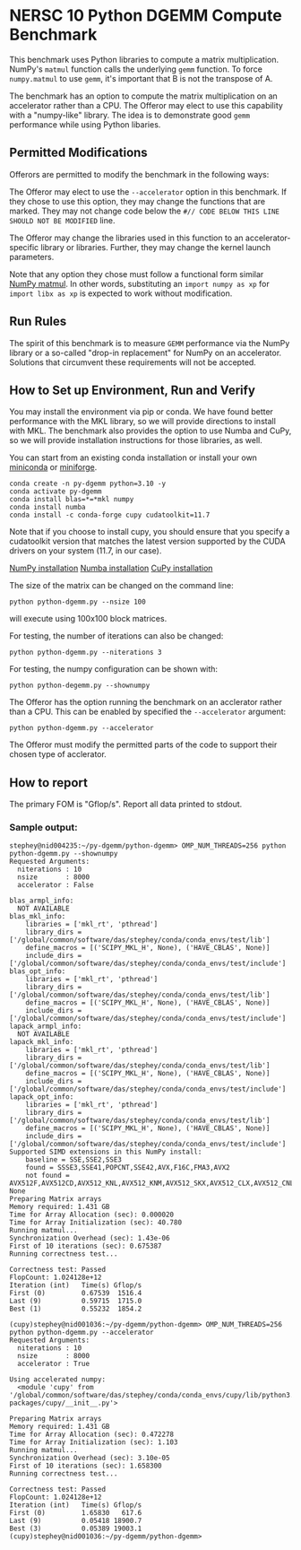 # NERSC 10 Python DGEMM Compute Benchmark

This benchmark uses Python libraries to compute a
matrix multiplication. NumPy's `matmul` function
calls the underlying `gemm` function. 
To force `numpy.matmul` to use `gemm`, it's important
that B is not the transpose of A.

The benchmark has an option to compute the matrix
multiplication on an accelerator rather than a
CPU. The Offeror may elect to use this capability
with a "numpy-like" library. The idea is to demonstrate
good `gemm` performance while using Python libaries.

## Permitted Modifications

Offerors are permitted to modify the benchmark in the following ways:

The Offeror may elect to use the `--accelerator` option
in this benchmark. If they chose to use this option, they
may change the functions that are marked. They may not change
code below the `#// CODE BELOW THIS LINE SHOULD NOT BE MODIFIED`
line.

The Offeror may change the libraries used in this function
to an accelerator-specific library or libraries. Further,
they may change the kernel launch parameters. 

Note that any
option they chose must follow a functional form similar 
[NumPy matmul](https://numpy.org/doc/stable/reference/generated/numpy.matmul.html).
In other words, substituting an
`import numpy as xp` for `import libx as xp` is expected
to work without modification.

## Run Rules

The spirit of this benchmark is to measure `GEMM` performance
via the NumPy library or a so-called "drop-in replacement"
for NumPy on an accelerator. Solutions that circumvent these
requirements will not be accepted.

## How to Set up Environment, Run and Verify

You may install the environment via pip or conda. We have
found better performance with the MKL library, so we will
provide directions to install with MKL. The benchmark also
provides the option to use Numba and CuPy, so we will provide
installation instructions for those libraries, as well.

You can start from an existing conda installation or install
your own [miniconda](https://docs.conda.io/en/latest/miniconda.html)
or [miniforge](https://github.com/conda-forge/miniforge).

```
conda create -n py-dgemm python=3.10 -y
conda activate py-dgemm
conda install blas=*=*mkl numpy
conda install numba
conda install -c conda-forge cupy cudatoolkit=11.7
```

Note that if you choose to install cupy, you should ensure that you specify
a cudatoolkit version that matches the latest version
supported by the CUDA drivers on your system (11.7, in our case).

[NumPy installation](https://numpy.org/install/)
[Numba installation](https://numba.pydata.org/numba-doc/latest/user/installing.html)
[CuPy installation](https://docs.cupy.dev/en/stable/install.html#installing-cupy-from-conda-forge)


The size of the matrix can be changed on the command line:

```
python python-dgemm.py --nsize 100
```

will execute using 100x100 block matrices. 

For testing, the number of iterations can also be changed:

```
python python-dgemm.py --niterations 3
```

For testing, the numpy configuration can be shown with:

```
python python-degemm.py --shownumpy
```

The Offeror has the option running the benchmark on an 
acclerator rather than a CPU. This can be enabled
by specified the `--accelerator` argument:

```
python python-dgemm.py --accelerator
```

The Offeror must modify the permitted parts of the code
to support their chosen type of acclerator.

## How to report

The primary FOM is "Gflop/s". Report all data printed to stdout.

### Sample output:

```
stephey@nid004235:~/py-dgemm/python-dgemm> OMP_NUM_THREADS=256 python python-dgemm.py --shownumpy
Requested Arguments:
  niterations : 10
  nsize       : 8000
  accelerator : False

blas_armpl_info:
  NOT AVAILABLE
blas_mkl_info:
    libraries = ['mkl_rt', 'pthread']
    library_dirs = ['/global/common/software/das/stephey/conda/conda_envs/test/lib']
    define_macros = [('SCIPY_MKL_H', None), ('HAVE_CBLAS', None)]
    include_dirs = ['/global/common/software/das/stephey/conda/conda_envs/test/include']
blas_opt_info:
    libraries = ['mkl_rt', 'pthread']
    library_dirs = ['/global/common/software/das/stephey/conda/conda_envs/test/lib']
    define_macros = [('SCIPY_MKL_H', None), ('HAVE_CBLAS', None)]
    include_dirs = ['/global/common/software/das/stephey/conda/conda_envs/test/include']
lapack_armpl_info:
  NOT AVAILABLE
lapack_mkl_info:
    libraries = ['mkl_rt', 'pthread']
    library_dirs = ['/global/common/software/das/stephey/conda/conda_envs/test/lib']
    define_macros = [('SCIPY_MKL_H', None), ('HAVE_CBLAS', None)]
    include_dirs = ['/global/common/software/das/stephey/conda/conda_envs/test/include']
lapack_opt_info:
    libraries = ['mkl_rt', 'pthread']
    library_dirs = ['/global/common/software/das/stephey/conda/conda_envs/test/lib']
    define_macros = [('SCIPY_MKL_H', None), ('HAVE_CBLAS', None)]
    include_dirs = ['/global/common/software/das/stephey/conda/conda_envs/test/include']
Supported SIMD extensions in this NumPy install:
    baseline = SSE,SSE2,SSE3
    found = SSSE3,SSE41,POPCNT,SSE42,AVX,F16C,FMA3,AVX2
    not found = AVX512F,AVX512CD,AVX512_KNL,AVX512_KNM,AVX512_SKX,AVX512_CLX,AVX512_CNL,AVX512_ICL
None
Preparing Matrix arrays
Memory required: 1.431 GB
Time for Array Allocation (sec): 0.000020
Time for Array Initialization (sec): 40.780
Running matmul...
Synchronization Overhead (sec): 1.43e-06
First of 10 iterations (sec): 0.675387
Running correctness test...

Correctness test: Passed
FlopCount: 1.024128e+12
Iteration (int)   Time(s) Gflop/s
First (0)         0.67539  1516.4
Last (9)          0.59715  1715.0
Best (1)          0.55232  1854.2
```

```
(cupy)stephey@nid001036:~/py-dgemm/python-dgemm> OMP_NUM_THREADS=256 python python-dgemm.py --accelerator
Requested Arguments:
  niterations : 10
  nsize       : 8000
  accelerator : True

Using accelerated numpy:
  <module 'cupy' from '/global/common/software/das/stephey/conda/conda_envs/cupy/lib/python3.10/site-packages/cupy/__init__.py'>

Preparing Matrix arrays
Memory required: 1.431 GB
Time for Array Allocation (sec): 0.472278
Time for Array Initialization (sec): 1.103
Running matmul...
Synchronization Overhead (sec): 3.10e-05
First of 10 iterations (sec): 1.658300
Running correctness test...

Correctness test: Passed
FlopCount: 1.024128e+12
Iteration (int)   Time(s) Gflop/s
First (0)         1.65830   617.6
Last (9)          0.05418 18900.7
Best (3)          0.05389 19003.1
(cupy)stephey@nid001036:~/py-dgemm/python-dgemm> 
```
